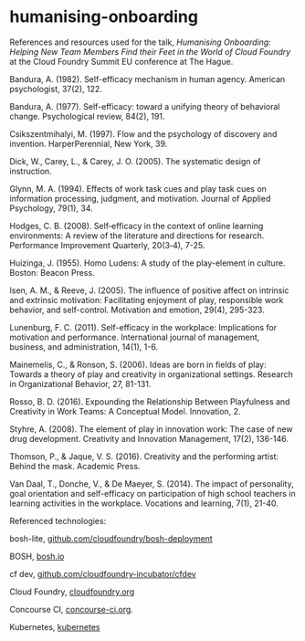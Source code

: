 # humanising-onboarding

References and resources used for the talk, *Humanising Onboarding: Helping New Team Members Find their Feet in the World of Cloud Foundry* at the Cloud Foundry Summit EU conference at The Hague.

Bandura, A. (1982). Self-efficacy mechanism in human agency. American psychologist, 37(2), 122.

Bandura, A. (1977). Self-efficacy: toward a unifying theory of behavioral change. Psychological review, 84(2), 191.

Csikszentmihalyi, M. (1997). Flow and the psychology of discovery and invention. HarperPerennial, New York, 39.

Dick, W., Carey, L., & Carey, J. O. (2005). The systematic design of instruction.

Glynn, M. A. (1994). Effects of work task cues and play task cues on information processing, judgment, and motivation. Journal of Applied Psychology, 79(1), 34.

Hodges, C. B. (2008). Self‐efficacy in the context of online learning environments: A review of the literature and directions for research. Performance Improvement Quarterly, 20(3‐4), 7-25.

Huizinga, J. (1955). Homo Ludens: A study of the play-element in culture. Boston: Beacon Press.

Isen, A. M., & Reeve, J. (2005). The influence of positive affect on intrinsic and extrinsic motivation: Facilitating enjoyment of play, responsible work behavior, and self-control. Motivation and emotion, 29(4), 295-323.

Lunenburg, F. C. (2011). Self-efficacy in the workplace: Implications for motivation and performance. International journal of management, business, and administration, 14(1), 1-6.

Mainemelis, C., & Ronson, S. (2006). Ideas are born in fields of play: Towards a theory of play and creativity in organizational settings. Research in Organizational Behavior, 27, 81-131.

Rosso, B. D. (2016). Expounding the Relationship Between Playfulness and Creativity in Work Teams: A Conceptual Model. Innovation, 2.

Styhre, A. (2008). The element of play in innovation work: The case of new drug development. Creativity and Innovation Management, 17(2), 136-146.

Thomson, P., & Jaque, V. S. (2016). Creativity and the performing artist: Behind the mask. Academic Press.

Van Daal, T., Donche, V., & De Maeyer, S. (2014). The impact of personality, goal orientation and self-efficacy on participation of high school teachers in learning activities in the workplace. Vocations and learning, 7(1), 21-40.

Referenced technologies:

bosh-lite, [github.com/cloudfoundry/bosh-deployment](https://github.com/cloudfoundry/bosh-deployment)

BOSH, [bosh.io](https://bosh.io)

cf dev, [github.com/cloudfoundry-incubator/cfdev](https://github.com/cloudfoundry-incubator/cfdev)

Cloud Foundry, [cloudfoundry.org](https://www.cloudfoundry.org)

Concourse CI, [concourse-ci.org](https://concourse-ci.org/).

Kubernetes, [kubernetes](https://kubernetes.io)




